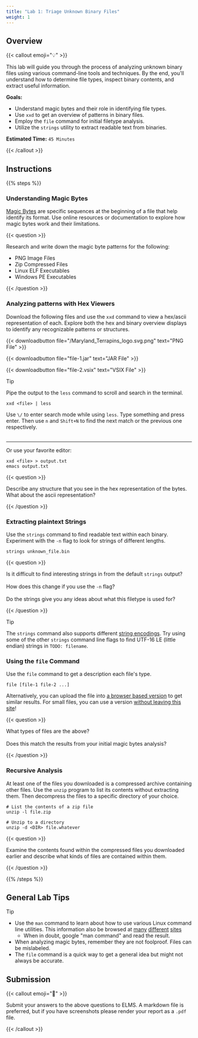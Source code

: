 ```yaml
---
title: "Lab 1: Triage Unknown Binary Files"
weight: 1
---
```


## Overview

{{< callout emoji="💡" >}}

This lab will guide you through the process of analyzing unknown binary files
using various command-line tools and techniques. By the end, you'll understand
how to determine file types, inspect binary contents, and extract useful
information.

**Goals:**

- Understand magic bytes and their role in identifying file types.
- Use `xxd` to get an overview of patterns in binary files.
- Employ the `file` command for initial filetype analysis.
- Utilize the `strings` utility to extract readable text from binaries.

**Estimated Time:** `45 Minutes`

{{< /callout >}}

## Instructions

{{% steps %}}

### Understanding Magic Bytes

[Magic Bytes](https://en.wikipedia.org/wiki/File_format#Magic_number) are
specific sequences at the beginning of a file that help identify its format. Use
online resources or documentation to explore how magic bytes work and their
limitations.

{{< question >}}

Research and write down the magic byte patterns for the following:

- PNG Image Files
- Zip Compressed Files
- Linux ELF Executables
- Windows PE Executables

{{< /question >}}

### Analyzing patterns with Hex Viewers

Download the following files and use the `xxd` command to view a hex/ascii
representation of each. Explore both the hex and binary overview displays to
identify any recognizable patterns or structures.

<!-- deno-fmt-ignore-start -->
{{< downloadbutton file="/Maryland_Terrapins_logo.svg.png" text="PNG File" >}}
<!-- deno-fmt-ignore-end -->

{{< downloadbutton file="file-1.jar" text="JAR File" >}}

{{< downloadbutton file="file-2.vsix" text="VSIX File" >}}

> [!TIP]
>
> Pipe the output to the `less` command to scroll and search in the terminal.
>
> ```
> xxd <file> | less
> ```
>
> Use `\/` to enter search mode while using `less`. Type something and press
> enter. Then use `n` and `Shift+N` to find the next match or the previous one
> respectively. <br/><br/>
>
> ---
>
> Or use your favorite editor:
>
> ```
> xxd <file> > output.txt
> emacs output.txt
> ```

{{< question >}}

Describe any structure that you see in the hex representation of the bytes. What
about the ascii representation?

{{< /question >}}

### Extracting plaintext Strings

Use the `strings` command to find readable text within each binary. Experiment
with the `-n` flag to look for strings of different lengths.

```{filename="Bash"}
strings unknown_file.bin
```

{{< question >}}

Is it difficult to find interesting strings in from the default `strings`
output? <br></br> How does this change if you use the `-n` flag?
<br></br> Do the strings give you any ideas about what this filetype is used
for?

{{< /question >}}

> [!TIP]
> The `strings` command also supports different
> [string encodings](https://en.wikipedia.org/wiki/Character_encoding). Try
> using some of the other `strings` command line flags to find UTF-16 LE (little
> endian) strings in `TODO: filename`.

### Using the `file` Command

Use the `file` command to get a description each file's type.

```{filename=Bash}
file [file-1 file-2 ...]
```

Alternatively, you can upload the file into
[a browser based version](https://eakondratiev.github.io/file.htm) to get
similar results. For small files, you can use a version
[without leaving this site](/tools/file-tool/)!

{{< question >}}

What types of files are the above?<br></br> Does this match the results from
your initial magic bytes analysis?

{{< /question >}}

### Recursive Analysis

At least one of the files you downloaded is a compressed archive containing
other files. Use the `unzip` program to list its contents without extracting
them. Then decompress the files to a specific directory of your choice.

```{filename=Bash}
# List the contents of a zip file
unzip -l file.zip

# Unzip to a directory
unzip -d <DIR> file.whatever
```

{{< question >}}

Examine the contents found within the compressed files you downloaded earlier
and describe what kinds of files are contained within them.

{{< /question >}}

{{% /steps %}}

## General Lab Tips

> [!TIP]
>
> - Use the `man` command to learn about how to use various Linux command line
>   utilities. This information also be browsed at [many]() [different]()
>   [sites]()
>   - When in doubt, google "man command" and read the result.
> - When analyzing magic bytes, remember they are not foolproof. Files can be
>   mislabeled.
> - The `file` command is a quick way to get a general idea but might not always
>   be accurate.

## Submission

{{< callout emoji="📝" >}}

Submit your answers to the above questions to ELMS. A markdown file is
preferred, but if you have screenshots please render your report as a `.pdf`
file.

{{< /callout >}}

<!--
TODO: I like the idea of having reflection questions at the end but I feel like
if they aren't worth points then the students won't think about them. Maybe
these could be worked into discussion posts?

## Reflection Questions

1. How reliable are magic bytes for identifying file types? Imagine an example
   where a signature may fail.

1. Discuss any discrepancies between the `file` command output and your findings
   from other methods. Did anything suprise you?

1. How effective was the `strings` utility in revealing useful information? What
   limitations did you encounter? -->
